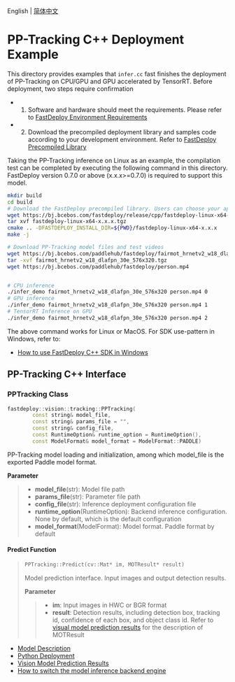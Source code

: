 English | [简体中文](README.md)
# PP-Tracking C++ Deployment Example

This directory provides examples that `infer.cc` fast finishes the deployment of PP-Tracking on CPU/GPU and GPU accelerated by TensorRT.
Before deployment, two steps require confirmation

- 1. Software and hardware should meet the requirements. Please refer to [FastDeploy Environment Requirements](../../../../../docs/cn/build_and_install/download_prebuilt_libraries.md)  
- 2. Download the precompiled deployment library and samples code according to your development environment. Refer to [FastDeploy Precompiled Library](../../../../../docs/cn/build_and_install/download_prebuilt_libraries.md)

Taking the PP-Tracking inference on Linux as an example, the compilation test can be completed by executing the following command in this directory. FastDeploy version 0.7.0 or above (x.x.x>=0.7.0) is required to support this model.

```bash
mkdir build
cd build
# Download the FastDeploy precompiled library. Users can choose your appropriate version in the`FastDeploy Precompiled Library` mentioned above 
wget https://bj.bcebos.com/fastdeploy/release/cpp/fastdeploy-linux-x64-x.x.x.tgz
tar xvf fastdeploy-linux-x64-x.x.x.tgz
cmake .. -DFASTDEPLOY_INSTALL_DIR=${PWD}/fastdeploy-linux-x64-x.x.x
make -j

# Download PP-Tracking model files and test videos
wget https://bj.bcebos.com/paddlehub/fastdeploy/fairmot_hrnetv2_w18_dlafpn_30e_576x320.tgz
tar -xvf fairmot_hrnetv2_w18_dlafpn_30e_576x320.tgz
wget https://bj.bcebos.com/paddlehub/fastdeploy/person.mp4


# CPU inference
./infer_demo fairmot_hrnetv2_w18_dlafpn_30e_576x320 person.mp4 0
# GPU inference
./infer_demo fairmot_hrnetv2_w18_dlafpn_30e_576x320 person.mp4 1
# TensorRT Inference on GPU
./infer_demo fairmot_hrnetv2_w18_dlafpn_30e_576x320 person.mp4 2
```

The above command works for Linux or MacOS. For SDK use-pattern in Windows, refer to:
- [How to use FastDeploy C++ SDK in Windows](../../../../../docs/cn/faq/use_sdk_on_windows.md)

## PP-Tracking C++ Interface 

### PPTracking Class 

```c++
fastdeploy::vision::tracking::PPTracking(
        const string& model_file,
        const string& params_file = "",
        const string& config_file,
        const RuntimeOption& runtime_option = RuntimeOption(),
        const ModelFormat& model_format = ModelFormat::PADDLE)
```

PP-Tracking model loading and initialization, among which model_file is the exported Paddle model format.

**Parameter**

> * **model_file**(str): Model file path 
> * **params_file**(str): Parameter file path
> * **config_file**(str): Inference deployment configuration file
> * **runtime_option**(RuntimeOption): Backend inference configuration. None by default, which is the default configuration
> * **model_format**(ModelFormat): Model format. Paddle format by default

#### Predict Function

> ```c++
> PPTracking::Predict(cv::Mat* im, MOTResult* result)
> ```
>
> Model prediction interface. Input images and output detection results.
>
> **Parameter**
>
> > * **im**: Input images in HWC or BGR format
> > * **result**: Detection results, including detection box, tracking id, confidence of each box, and object class id. Refer to [visual model prediction results](../../../../../docs/api/vision_results/) for the description of MOTResult


- [Model Description](../../)
- [Python Deployment](../python)
- [Vision Model Prediction Results](../../../../../docs/api/vision_results/)
- [How to switch the model inference backend engine](../../../../../docs/cn/faq/how_to_change_backend.md)
